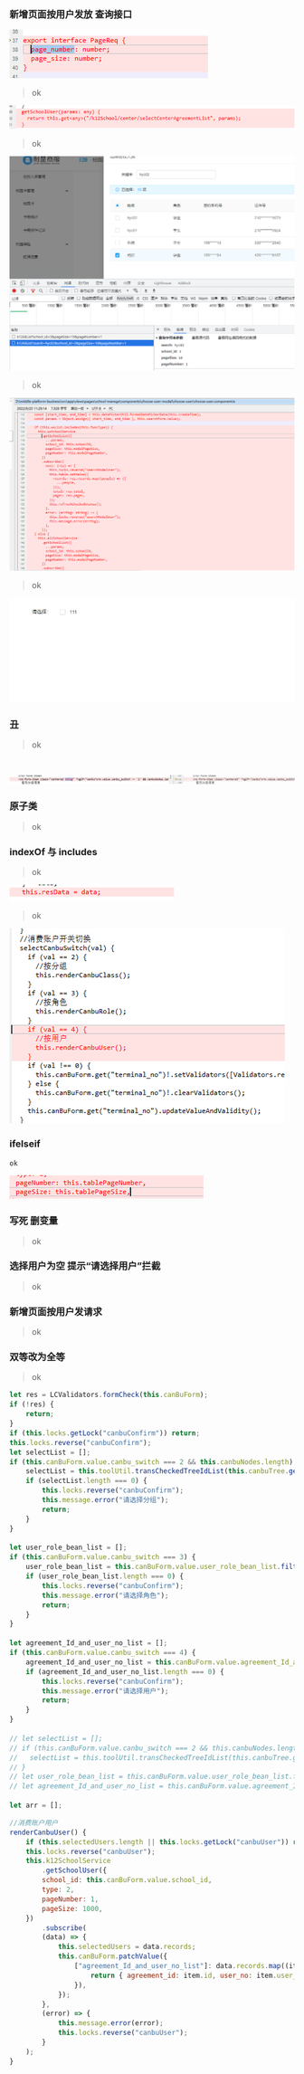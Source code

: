 ### 新增页面按用户发放 查询接口



![image-20220920165842206](../typora-user-images/image-20220920165842206.png)

> ok



![image-20220920170055565](../typora-user-images/image-20220920170055565.png)

> ok

<img src="../typora-user-images/image-20220920170331984.png" alt="image-20220920170331984" style="zoom:50%;" />

> ok



<img src="../typora-user-images/image-20220920171029574.png" alt="image-20220920171029574" style="zoom: 80%;" />

> ok



![image-20220920171736575](../typora-user-images/image-20220920171736575.png)

### 丑

> ok



​	

![image-20220920172325088](../typora-user-images/image-20220920172325088.png)

### 	原子类

> ok





### indexOf 与 includes

> ok







![image-20220920173718367](../typora-user-images/image-20220920173718367.png)

> ok





![image-20220920173802149](../typora-user-images/image-20220920173802149.png)

### ifelseif

```
ok
```











![image-20220920174435718](../typora-user-images/image-20220920174435718.png)

### 写死  删变量

> ok





### 选择用户为空 提示“请选择用户”拦截

> ok





### 新增页面按用户发请求

> ok





### 双等改为全等

> ok





















```js
let res = LCValidators.formCheck(this.canBuForm);
if (!res) {
    return;
}
if (this.locks.getLock("canbuConfirm")) return;
this.locks.reverse("canbuConfirm");
let selectList = [];
if (this.canBuForm.value.canbu_switch === 2 && this.canbuNodes.length) {
    selectList = this.toolUtil.transCheckedTreeIdList(this.canbuTree.getCheckedNodeList(), selectList);
    if (selectList.length === 0) {
        this.locks.reverse("canbuConfirm");
        this.message.error("请选择分组");
        return;
    }
}

let user_role_bean_list = [];
if (this.canBuForm.value.canbu_switch === 3) {
    user_role_bean_list = this.canBuForm.value.user_role_bean_list.filter((i) => i.checked);
    if (user_role_bean_list.length === 0) {
        this.locks.reverse("canbuConfirm");
        this.message.error("请选择角色");
        return;
    }
}

let agreement_Id_and_user_no_list = [];
if (this.canBuForm.value.canbu_switch === 4) {
    agreement_Id_and_user_no_list = this.canBuForm.value.agreement_Id_and_user_no_list;
    if (agreement_Id_and_user_no_list.length === 0) {
        this.locks.reverse("canbuConfirm");
        this.message.error("请选择用户");
        return;
    }
}

// let selectList = [];
// if (this.canBuForm.value.canbu_switch === 2 && this.canbuNodes.length) {
//   selectList = this.toolUtil.transCheckedTreeIdList(this.canbuTree.getCheckedNodeList(), selectList);
// }
// let user_role_bean_list = this.canBuForm.value.user_role_bean_list.filter((i) => i.checked);
// let agreement_Id_and_user_no_list = this.canBuForm.value.agreement_Id_and_user_no_list;

let arr = [];
```







```js
//消费账户用户
renderCanbuUser() {
    if (this.selectedUsers.length || this.locks.getLock("canbuUser")) return;
    this.locks.reverse("canbuUser");
    this.k12SchoolService
        .getSchoolUser({
        school_id: this.canBuForm.value.school_id,
        type: 2,
        pageNumber: 1,
        pageSize: 1000,
    })
        .subscribe(
        (data) => {
            this.selectedUsers = data.records;
            this.canBuForm.patchValue({
                ["agreement_Id_and_user_no_list"]: data.records.map((item) => {
                    return { agreement_id: item.id, user_no: item.user_no };
                }),
            });
        },
        (error) => {
            this.message.error(error);
            this.locks.reverse("canbuUser");
        }
    );
}
```





















